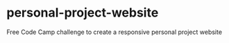 # personal-project-website
Free Code Camp challenge to create a responsive personal project website
